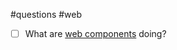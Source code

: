 #questions #web 

- [ ] What are [web components](/architecture/patterns/web/web%20components.md) doing?